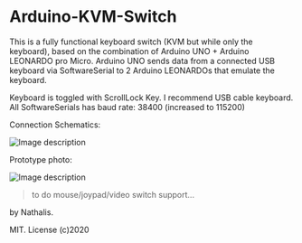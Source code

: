 # Arduino-KVM-Switch

This is a fully functional keyboard switch (KVM but while only the keyboard),
based on the combination of Arduino UNO + Arduino LEONARDO pro Micro.
Arduino UNO sends data from a connected USB keyboard via SoftwareSerial to 2 Arduino LEONARDOs that emulate the keyboard.

Keyboard is toggled with ScrollLock Key.
I recommend USB cable keyboard.
All SoftwareSerials has baud rate: 38400 (increased to 115200)

Connection Schematics:

![Image description](https://github.com/nathalis/Arduino-KVM-Switch/blob/master/KVM_SCHEMATICS-updated.png?raw=true)

Prototype photo:

![Image description](https://raw.githubusercontent.com/nathalis/Arduino-KVM-Switch/master/Keyboard-prototype.jpg)

> to do mouse/joypad/video switch support...

by Nathalis.

MIT. License
(c)2020
